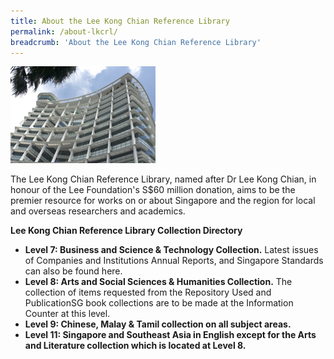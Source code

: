 ```yaml
---
title: About the Lee Kong Chian Reference Library
permalink: /about-lkcrl/
breadcrumb: 'About the Lee Kong Chian Reference Library'
---
```


![Lee Kong Chian Reference Library](/images/about-us/LKCRL-image.jpg)

The Lee Kong Chian Reference Library, named after Dr Lee Kong Chian, in honour of the Lee Foundation's S$60 million donation, aims to be the premier resource for works on or about Singapore and the region for local and overseas researchers and academics.

**Lee Kong Chian Reference Library Collection Directory**

- **Level 7: Business and Science & Technology Collection.**
  Latest issues of Companies and Institutions Annual Reports, and Singapore Standards can also be found here.
- **Level 8: Arts and Social Sciences & Humanities Collection.**
  The collection of items requested from the Repository Used and PublicationSG book collections are to be made at the Information Counter at this level.
- **Level 9: Chinese, Malay & Tamil collection on all subject areas.**
- **Level 11: Singapore and Southeast Asia in English except for the Arts and Literature collection which is located at Level 8.**